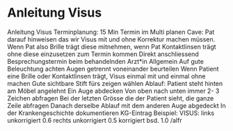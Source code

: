 # Anleitung Visus

Anleitung Visus
Terminplanung:
15 Min Termin im Multi planen
Cave: Pat darauf hinweisen das wir Visus mit und ohne Korrektur machen müssen. Wenn Pat also Brille trägt diese mitnehmen, wenn Pat Kontaktlinsen trägt ohne diese einzusetzen zum Termin kommen
Direkt anschliessend Besprechungstermin beim behandelnden Arzt*in
Allgemein
Auf gute Beleuchtung achten
Augen getrennt voneinander beurteilen
Wenn Patient eine Brille oder Kontaktlinsen trägt, Visus einmal mit und einmal ohne machen
Gute sichtbare Stift fürs zeigen wählen
Ablauf:
Patient steht hinten am Möbel angelehnt
Ein Auge abdecken
Von oben nach unten immer 2- 3 Zeichen abfragen
Bei der letzten Grösse die der Patient sieht, die ganze Zeile abfragen
Danach derselbe Ablauf mit dem anderen Auge abgedeckt
In der Krankengeschichte dokumentieren
KG-Eintrag Beispiel:
VISUS: links unkorrigiert 0.6      rechts unkorrigiert 0.5       korrigiert bsd. 1.0 /alfr